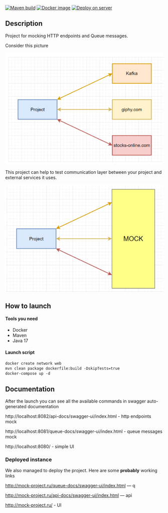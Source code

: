 [![Maven build](https://github.com/Team-project-CS/ms/actions/workflows/maven.yml/badge.svg)](https://github.com/Team-project-CS/ms/actions/workflows/maven.yml)
[![Docker image](https://github.com/Team-project-CS/ms/actions/workflows/docker-image.yml/badge.svg)](https://github.com/Team-project-CS/ms/actions/workflows/docker-image.yml)
[![Deploy on server](https://github.com/Team-project-CS/ms/actions/workflows/deploy-job.yml/badge.svg)](https://github.com/Team-project-CS/ms/actions/workflows/deploy-job.yml)

## Description

Project for mocking HTTP endpoints and Queue messages.

Consider this picture

![picture1](picture1.png)

This project can help to test communication layer between
your project and external services it uses.

![picture2](picture2.png)

## How to launch

#### Tools you need

- Docker
- Maven
- Java 17

#### Launch script

```
docker create network web
mvn clean package dockerfile:build -DskipTests=true
docker-compose up -d
```

## Documentation

After the launch you can see all the available
commands in swagger auto-generated documentation

http://localhost:8082/api-docs/swagger-ui/index.html - http endpoints mock

http://localhost:8081/queue-docs/swagger-ui/index.html - queue messages mock

http://localhost:8080/ - simple UI

### Deployed instance

We also managed to deploy the project. Here are some **probably** working links

http://mock-project.ru/queue-docs/swagger-ui/index.html — q

http://mock-project.ru/api-docs/swagger-ui/index.html — api

http://mock-project.ru/ - UI 
